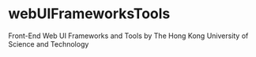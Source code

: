 # webUIFrameworksTools
Front-End Web UI Frameworks and Tools by The Hong Kong University of Science and Technology
